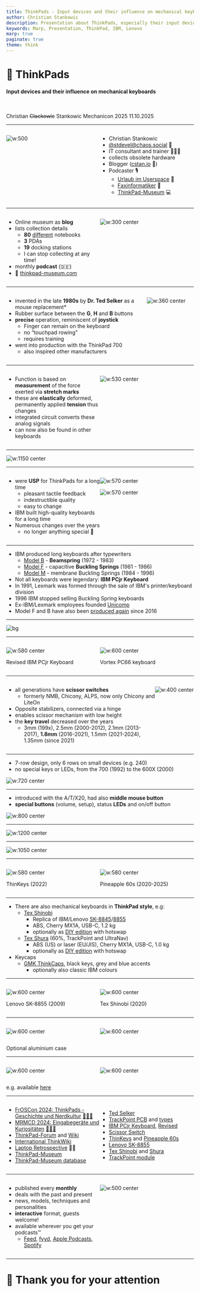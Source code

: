 ```yaml
---
title: ThinkPads - Input devices and their influence on mechanical keyboards 
author: Christian Stankowic
description: Presentation about ThinkPads, especially their input devices
keywords: Marp, Presentation, ThinkPad, IBM, Lenovo
marp: true
paginate: true
theme: think
---
```


<style>
    .container{
        display: flex;
    }
    .col{
        flex: 1;
    }
    .col25{
        width: 25%;
    }
    .col40{
        width: 40%;
    }
    .smol{
      font-size: 60%
    }
</style>

<!-- _class: lead -->

# 🔴 ThinkPads

#### Input devices and their influence on mechanical keyboards

<br>

Christian ~~Clackowic~~ Stankowic
Mechanicon 2025
11.10.2025

---

<!-- _header: `whoami` -->

<div class="container">

<div class="col">

![w:500](./imgs/cstan.jpg)

</div>

<div class="col">

- Christian Stankowic
- [@stdevel@chaos.social](https://chaos.social/@stdevel) 🐘
- IT consultant and trainer 👨🏻‍🏫
- collects obsolete hardware
- Blogger ([cstan.io](https://cstan.io) 📖)
- Podcaster 🎙️
  - [Urlaub im Userspace](https://user.space) 🌴
  - [Faxinformatiker](https://faxinformatiker.de) 📠
  - [ThinkPad-Museum](https://thinkpad-museum.de/episode) 💻

</div>

</div>

---

<!-- _header: ThinkPad museum -->

<div class="container">

<div class="col">

- Online museum as **blog**
- lists collection details
  - **80** <u>different</u> notebooks
  - **3** PDAs
  - **19** docking stations
  - I can stop collecting at any time!
- monthly **podcast** (🇩🇪)
- 🔴 [thinkpad-museum.com](https://thinkpad-museum.com)

</div>

<div class="col">

![w:300 center](./imgs/museum.jpg)

</div>

</div>

---

<!-- _header: Short TrackPoint history -->
<!-- footer: '[[1]](https://youtu.be/Wpw7Bml_XvI), Patent expired **2007**, other manufacturers also had alternatives before then' -->

<div class="container">

<div class="col">

- invented in the late **1980s** by **Dr. Ted Selker** as a mouse replacement*
- Rubber surface between the **G**, **H** and **B** buttons
- **precise** operation, reminiscent of **joystick**
  - Finger can remain on the keyboard
  - no “touchpad rowing"
  - requires training
- went into production with the ThinkPad 700
  - also inspired other manufacturers

</div>

<div class="col25">

![w:360 center](./imgs/ted_selker.jpg)

</div>

</div>

---

<!-- _header: Short TrackPoint history -->
<!-- footer: '[[2]](https://de.wikipedia.org/wiki/Datei:Pointing_stick_of_a_Lenovo_ThinkPad_keyboard-4488.jpg), Patent expired **2007**, other manufacturers also had alternatives before then' -->

<div class="container">

<div class="col">

- Function is based on **measurement** of the force exerted via **stretch marks**
- these are **elastically** deformed, permanently applied **tension** thus changes
- integrated circuit converts these analog signals
- can now also be found in other keyboards

</div>

<div class="col">

![w:530 center](./imgs/Pointing_stick_of_a_Lenovo_ThinkPad_keyboard-4488.jpg)

</div>

</div>

---

<!-- _header: Trivia: Different TrackPoint types -->
<!-- footer: '[[3]](https://www.reddit.com/r/thinkpad/comments/h16v1f/tizio_and_thinkpad_the_perfect_classical)' -->

![w:1150 center](./imgs/trackpoints.jpg)

<!--

- have been continuously optimised over the years
- became smaller as the devices also became smaller
- Cheap replicas can be recognised by the fact that they quickly become **spotty**

-->

---

<!-- _header: Keyboards -->
<!-- footer: '' -->

<div class="container">

<div class="col">

- were **USP** for ThinkPads for a long time
  - pleasant tactile feedback
  - indestructible quality
  - easy to change
- IBM built high-quality keyboards for a long time
- Numerous changes over the years
  - no longer anything special 🥲

</div>

<div class="col">

![w:570 center](./imgs/760el_keyboard.jpg)

![w:570 center](./imgs/t400_keyboard.jpg)

</div>

</div>

---

<!-- _header: IBM and keyboards -->
<!-- footer: 'Hear also [CCH029 - Model F 🎙️](https://www.clickclackhack.de/029.html) and [CCH015 - Model M 🎙️](https://www.clickclackhack.de/015.html)' -->

- IBM produced long keyboards after typewriters
  - [Model B](https://sharktastica.co.uk/wiki?id=modelb) - **Beamspring** (1972 - 1983)
  - [Model F](https://sharktastica.co.uk/wiki?id=modelf) - capacitive **Buckling Springs** (1981 - 1986)
  - [Model M](https://sharktastica.co.uk/wiki?id=modelm) - membrane Buckling Springs (1984 - 1996)
- Not all keyboards were legendary: **IBM PCjr Keyboard**
- In 1991, Lexmark was formed through the sale of IBM's printer/keyboard division
- 1996 IBM stopped selling Buckling Spring keyboards
- Ex-IBM/Lexmark employees founded [Unicomp](https://www.pckeyboard.com)
- Model F and B have also been [produced again](https://www.modelfkeyboards.com/) since 2016

---

<!--
_header: 'IBM PCjr Keyboard (1983)'
footer: '[[4]](https://regmedia.co.uk/2014/03/20/keyboard_chiclet_large.jpg)' -->

![bg](./imgs/pcjr.jpg)

---

<!--
_header: 'IBM PCjr Keyboard (1984) and Vortex PC66 (2023)'
footer: '[[5]](https://regmedia.co.uk/2014/03/20/keyboard_chiclet_large.jpg)' -->

<div class="container">

<div class="col">

![w:580 center](./imgs/pcjr2.jpg)

Revised IBM PCjr Keyboard

</div>

<div class="col">

![w:600 center](./imgs/vortex_pc66.jpg)

Vortex PC66 keyboard

</div>

</div>

---

<!-- _header: ThinkPad keyboards -->
<!-- footer: '[[6]](https://deskthority.net/wiki/Scissor_switch)' -->

<div class="container">

<div class="col">

- all generations have **scissor switches**
  - formerly NMB, Chicony, ALPS, now only Chicony and LiteOn
- Opposite stabilizers, connected via a hinge
- enables scissor mechanism with low height
- the **key travel** decreased over the years
  - 3mm (199x), 2.5mm (2000-2012), 2.1mm (2013-2017), **1.8mm** (2016-2021), 1.5mm (2021-2024), 1.35mm (since 2021)

</div>

<div class="col35">

![w:400 center](./imgs/scissor_switch.jpg)

</div>

</div>

---

<!-- _header: OG keyboard (here: 760EL, 1996) -->
<!-- footer: '' -->

- 7-row design, only 6 rows on small devices (e.g. 240)
- no special keys or LEDs, from the 700 (1992) to the 600X (2000)

![w:720 center](./imgs/760el_front_keyboard.jpg)

<!--

- Blue and green markers for multiple assignments

-->

---

<!-- _header: 'Classic keyboard (here: T23, 2002)' -->

- introduced with the A/T/X20, had also **middle mouse button**
- **special buttons** (volume, setup), status **LEDs** and on/off button

![w:800 center](./imgs/t23_keyboard.jpg)

---

<!-- _header: Precision keyboard (X230, 2012) -->
<!-- footer: '' -->

![w:1200 center](./imgs/x230_keyboard.jpg)

<!--

- 6 instead of 7 rows, even on large devices
  - more space between the keys
  - larger keys, to prevent typing errors
  - no more separate function keys

-->

---

<!-- _header: Classic keyboard revival (T25, 2017) -->

![w:1050 center](./imgs/t25_keyboard.jpg)

<!--

- Model for the 25th Anniversary
- only 300 models sold in Germany

-->

---

<!-- _header: ThinKeys and Pineapple 60s projects -->
<!-- footer: '[[7]](https://github.com/moduloindustries/thinkeys), [[8]](https://github.com/saoto28/pineapple60/)' -->

<div class="container">

<div class="col">

![w:580 center](./imgs/thinkeys.jpg)

ThinKeys (2022)

</div>

<div class="col" style="margin:auto;">

![w:580 center](./imgs/p60.jpg)

Pineapple 60s (2020-2025)

</div>

</div>

<!--

- [ThinKeys](https://github.com/moduloindustries/thinkeys) project
  - Ortholinear keyboard for T410-30, T510-30, W510-30 and X220/230
  - QMK, with TrackPoint, can also be used externally via USB-C
- [Pineapple 60](https://github.com/saoto28/pineapple60/)
  - Split keyboard for X13 and T440-460 

-->

---

<!-- _header: Influence on mechanical keyboards -->
<!-- footer: '' -->

- There are also mechanical keyboards in **ThinkPad style**, e.g:
  - [Tex Shinobi](https://tex.com.tw/products/shinobi)
    - Replica of IBM/Lenovo [SK-8845](https://sharktastica.co.uk/topics/trackpoint_kbs#SK-8845)/[8855](https://sharktastica.co.uk/topics/trackpoint_kbs#SK-8855)
    - ABS, Cherry MX1A, USB-C, 1.2 kg
    - optionally as [DIY edition](https://tex.com.tw/products/shinobi-diy-type) with hotswap
  - [Tex Shura](https://tex.com.tw/products/shura) (60%, TrackPoint and UltraNav)
    - ABS (US) or laser (EU/JIS), Cherry MX1A, USB-C, 1.0 kg
    - optionally as [DIY edition](https://tex.com.tw/products/shura-diy-type) with hotswap
- Keycaps
  - [GMK ThinkCaps](https://drop.com/talk/39383/gmk-think-caps), black keys, grey and blue accents
    - optionally also classic IBM colours

---

<!-- _header: Lenovo SK-8855 and Tex Shinobi -->
<!-- footer: '[[9]](https://sharktastica.co.uk/topics/trackpoint_kbs#SK-8855), [[10]](https://tex.com.tw/products/shinobi)' -->

<div class="container">

<div class="col">

![w:600 center](./imgs/davkol_55Y9011_liteon.jpg)

Lenovo SK-8855 (2009)

</div>

<div class="col" style="margin:auto;">

![w:600 center](./imgs/shinobi.png)

Tex Shinobi (2020)

</div>

</div>

---

<!-- _header: Tex Shura (2022) -->
<!-- footer: '[[11]](https://tex.com.tw/products/shura)' -->

<div class="container">

<div class="col">

![w:600 center](./imgs/shura1.jpg)

</div>

<div class="col" style="margin:auto;">

![w:600 center](./imgs/shura2.jpg)

</div>

</div>

Optional aluminium case

---

<!-- _header: 'TrackPoint modules' -->
<!-- footer: '[[12]](https://www.reddit.com/r/ErgoMechKeyboards/comments/1d6h7sr/ad_trackpoint_module_for_split_keyboards/)' -->

<div class="container">

<div class="col">

![w:600 center](./imgs/trackpoint-module.webp)

</div>

<div class="col" style="margin:auto;">

![w:600 center](./imgs/trackpoint-module2.webp)

</div>

</div>

e.g. available [here](https://holykeebs.com/pages/trackpoint)

---


<!-- _header: Links and image sources -->
<!-- footer: '' -->

<div class="container">

<div class="col">

- [FrOSCon 2024: ThinkPads - Geschichte und Nerdkultur](https://github.com/stdevel/froscon2024-thinkpads/) [🎥🇩🇪](https://media.ccc.de/v/froscon2024-3141-thinkpads)
- [MRMCD 2024: Eingabegeräte und Kuriositäten](https://github.com/stdevel/mrmcd2024-thinkpads/) [🎥🇩🇪](https://media.ccc.de/v/2024-339-thinkpads-geschichte-und-trivia)
- [ThinkPad-Forum](https://thinkpad-forum.de) and [Wiki](https://thinkwiki.de)
- [International ThinkWiki](https://thinkwiki.org)
- [Laptop Retrospective](https://laptopretrospective.com) 🎥📖
- [ThinkPad-Museum](https://thinkpad-museum.de)
- [ThinkPad-Museum database](https://db.thinkpad-museum.de)

</div>

<div class="col" style="margin:auto;">

- [Ted Selker](https://youtu.be/Wpw7Bml_XvI)
- [TrackPoint PCB](https://de.wikipedia.org/wiki/Datei:Pointing_stick_of_a_Lenovo_ThinkPad_keyboard-4488.jpg) and [types](https://www.reddit.com/r/thinkpad/comments/h16v1f/tizio_and_thinkpad_the_perfect_classical)
- [IBM PCjr Keyboard](https://regmedia.co.uk/2014/03/20/keyboard_chiclet_large.jpg), [Revised](https://regmedia.co.uk/2014/03/20/keyboard_chiclet_large.jpg)
- [Scissor Switch](https://deskthority.net/wiki/Scissor_switch)
- [ThinKeys](https://github.com/moduloindustries/thinkeys) and [Pineapple 60s](https://github.com/saoto28/pineapple60/)
- [Lenovo SK-8855](https://sharktastica.co.uk/topics/trackpoint_kbs#SK-8855)
- [Tex Shinobi](https://tex.com.tw/products/shinobi) and [Shura](https://tex.com.tw/products/shura)
- [TrackPoint module](https://www.reddit.com/r/ErgoMechKeyboards/comments/1d6h7sr/ad_trackpoint_module_for_split_keyboards/)

</div>

</div>

---

<!-- _header: ThinkPad museum podcast -->

<div class="container">

<div class="col">

- published every **monthly**
- deals with the past and present
- news, models, techniques and personalities
- **interactive** format, guests welcome!
- available wherever you get your podcasts™
  - [Feed](https://podcasts.darmstadt.social/@thinkpadmuseum/feed.xml), [fyyd](https://fyyd.de/podcast/thinkpad-museum-podcast), [Apple Podcasts](https://podcasts.apple.com/us/podcast/thinkpad-museum-podcast/id1722845536), [Spotify](https://open.spotify.com/show/1Tyf65RpY3bKZr0xYVFhjc)

</div>

<div class="col">

![w:500 center](./imgs/tpm_cover.jpg)

</div>

</div>

---

<!-- _class: lead -->

# 🔴 Thank you for your attention

